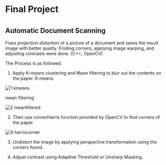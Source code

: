 <h1>Final Project<h1>

<h2>Automatic Document Scanning</h2> 

Fixes projection distortion of a picture of a document and saves the result image with better quality.
Finding corners, applying image warping, and adjusting contrasts were done. (C++, OpenCV)

The Process is as followed.
1. Apply K-means clustering and Mean filtering to blur out the contents on the paper.
K-means

![1 kmeans](https://user-images.githubusercontent.com/36324014/50730213-5ffc3000-118b-11e9-9166-7e400889c5ad.PNG)

mean filtering

![2 meanfiltered](https://user-images.githubusercontent.com/36324014/50730228-efa1de80-118b-11e9-9b8b-137c1abe720b.PNG)

2. Then use cornerHarris function provided by OpenCV to find corners of the paper.

![4 harriscorner](https://user-images.githubusercontent.com/36324014/50730226-e44eb300-118b-11e9-9fbf-516776bf9884.png)

3. Undistort the image by applying perspective transformation using the corners found.

4. Adjust contrast using Adaptive Threshold or Unsharp Masking.
